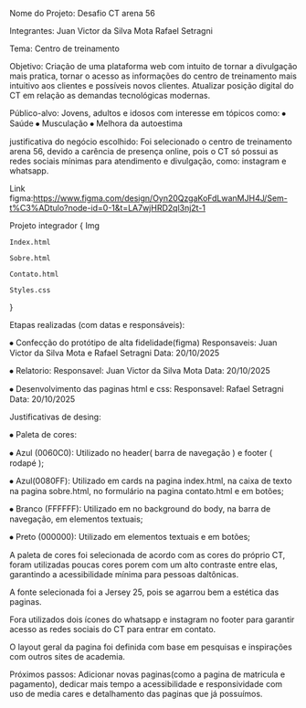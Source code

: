 Nome do Projeto: Desafio CT arena 56

Integrantes: 
Juan Victor da Silva Mota
Rafael Setragni

Tema: Centro de treinamento

Objetivo: Criação de uma plataforma web com intuito de tornar a divulgação mais pratica, tornar o acesso as informações do centro de treinamento mais intuitivo aos clientes e possíveis novos clientes. Atualizar posição digital do CT em relação as demandas tecnológicas modernas.

Público-alvo: Jovens, adultos e idosos com interesse em tópicos como:
⦁	Saúde
⦁	Musculação
⦁	Melhora da autoestima

justificativa do negócio escolhido: Foi selecionado o centro de treinamento arena 56, devido a carência de presença online, pois o CT só possui as redes sociais mínimas para atendimento e divulgação, como: instagram e whatsapp.

Link figma:https://www.figma.com/design/Oyn20QzgaKoFdLwanMJH4J/Sem-t%C3%ADtulo?node-id=0-1&t=LA7wjHRD2ql3nj2t-1

Projeto integrador {
    Img
    
    Index.html

    Sobre.html

    Contato.html

    Styles.css

}

Etapas realizadas (com datas e responsáveis):

⦁	Confecção do protótipo de alta fidelidade(figma)
Responsaveis: Juan Victor da Silva Mota e Rafael Setragni
Data: 20/10/2025

⦁	Relatorio:
Responsavel: Juan Victor da Silva Mota
Data: 20/10/2025

⦁	Desenvolvimento das paginas html e css:
Responsavel: Rafael Setragni
Data: 20/10/2025



Justificativas de desing:

⦁	Paleta de cores: 

⦁	Azul (0060C0):
Utilizado no header( barra de navegação ) e footer ( rodapé );

⦁	Azul(0080FF):
Utilizado em cards na pagina index.html, na caixa de texto na pagina sobre.html, no formulário na pagina contato.html e em botões;

⦁	Branco (FFFFFF):
Utilizado em no background do body, na barra de navegação, em elementos textuais;

⦁	Preto (000000):
Utilizado em elementos textuais e em botões; 

A paleta de cores foi selecionada de acordo com as cores do próprio CT, foram utilizadas poucas cores porem com um alto contraste entre elas, garantindo a acessibilidade mínima para pessoas daltônicas.

A fonte selecionada foi a Jersey 25, pois se agarrou bem a estética das paginas.

Fora utilizados dois ícones do whatsapp e instagram no footer para garantir acesso as redes sociais do CT para entrar em contato.

O layout geral da pagina foi definida com base em pesquisas e inspirações com outros sites de academia.

Próximos passos: Adicionar novas paginas(como a pagina de matricula e pagamento), dedicar mais tempo a acessibilidade e responsividade com uso de media cares e detalhamento das paginas que já possuímos.
